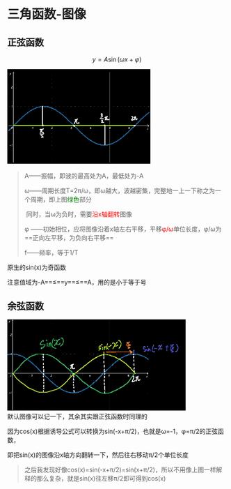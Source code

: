 # 三角函数-图像

## 正弦函数

$$
y=A\sin \left( \omega x+\varphi \right)
$$

<div align=left> <img src="assets/1651914631739.png" alt="1651914631739" style="zoom:50%;" /> </div>






> A——振幅，即波的最高处为A，最低处为-A
>
> ω——周期长度T=2π/ω，即ω越大，波越密集，完整地一上一下称之为一个周期，即上图<font color=green>绿色</font>部分
>
> ​			同时，当ω为负时，需要<font color=red>沿x轴翻转</font>图像
>
> φ ——初始相位，应将图像沿着x轴左右平移，平移<font color=red>φ/ω</font>单位长度，φ/ω为==正向左平移，为负向右平移==
>
> f——频率，等于1/T

原生的sin(x)为奇函数

注意值域为-A==≤==y==≤==A，用的是小于等于号

## 余弦函数

<div align=left> <img src="assets/1651921563452.png" alt="1651921563452" style="zoom: 50%;" /> </div>
默认图像可以记一下，其余其实跟正弦函数时同理的

因为cos(x)根据诱导公式可以转换为sin(-x+π/2)，也就是ω=-1，φ=π/2的正弦函数，

即把sin(x)的图像沿x轴方向翻转一下，然后往右移动π/2个单位长度

> 之后我发现好像cos(x)=sin(-x+π/2)=sin(x+π/2)，所以不用像上图一样解释的那么复杂，就是sin(x)往左移π/2即可得到cos(x)